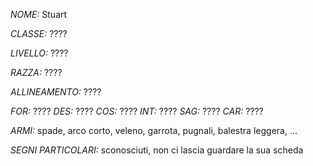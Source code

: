 *NOME:* Stuart

*CLASSE:* ????

*LIVELLO:* ????

*RAZZA:* ????

*ALLINEAMENTO:* ????

*FOR:* ????
*DES:* ????
*COS:* ????
*INT:* ????
*SAG:* ????
*CAR:* ????

*ARMI:* spade, arco corto, veleno, garrota, pugnali, balestra leggera, ...

*SEGNI PARTICOLARI:* sconosciuti, non ci lascia guardare la sua scheda